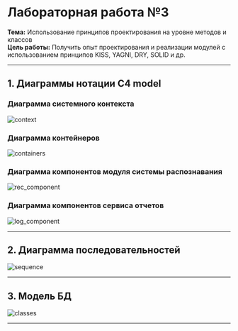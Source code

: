 # Лабораторная работа №3

**Тема:** Использование принципов проектирования на уровне методов и классов  
**Цель работы:** Получить опыт проектирования и реализации модулей с использованием принципов KISS, YAGNI, DRY, SOLID и др.

---

## 1. Диаграммы нотации C4 model

### Диаграмма системного контекста  

![context](context.png)

### Диаграмма контейнеров  

![containers](containers.png)

### Диаграмма компонентов модуля системы распознавания

![rec_component](rec_component.png)

### Диаграмма компонентов сервиса отчетов

![log_component](log_component.png)

---

## 2. Диаграмма последовательностей

![sequence](sequence.png)

---

## 3. Модель БД

![classes](classes.png)

---
